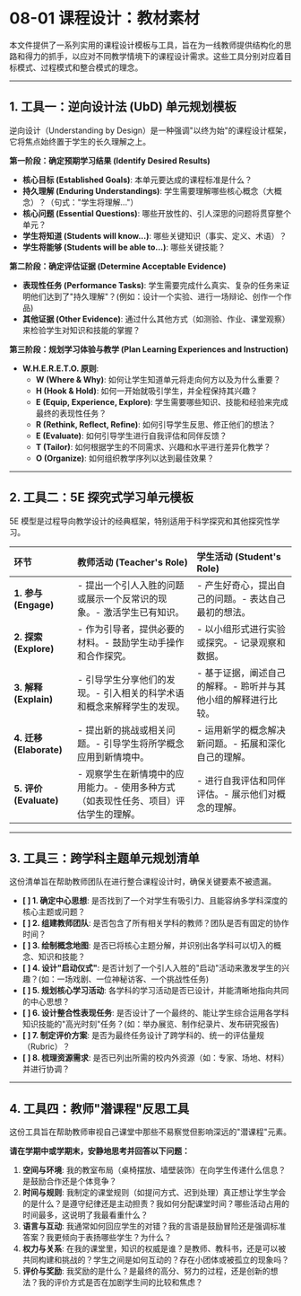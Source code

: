 # 08-01 课程设计：教材素材

本文件提供了一系列实用的课程设计模板与工具，旨在为一线教师提供结构化的思路和得力的抓手，以应对不同教学情境下的课程设计需求。这些工具分别对应着目标模式、过程模式和整合模式的理念。

---

## 1. 工具一：逆向设计法 (UbD) 单元规划模板

逆向设计（Understanding by Design）是一种强调"以终为始"的课程设计框架，它将焦点始终置于学生的长久理解之上。

**第一阶段：确定预期学习结果 (Identify Desired Results)**

- **核心目标 (Established Goals)**: 本单元要达成的课程标准是什么？
- **持久理解 (Enduring Understandings)**: 学生需要理解哪些核心概念（大概念）？（句式："学生将理解..."）
- **核心问题 (Essential Questions)**: 哪些开放性的、引人深思的问题将贯穿整个单元？
- **学生将知道 (Students will know...)**: 哪些关键知识（事实、定义、术语）？
- **学生将能够 (Students will be able to...)**: 哪些关键技能？

**第二阶段：确定评估证据 (Determine Acceptable Evidence)**

- **表现性任务 (Performance Tasks)**: 学生需要完成什么真实、复杂的任务来证明他们达到了"持久理解"？(例如：设计一个实验、进行一场辩论、创作一个作品)
- **其他证据 (Other Evidence)**: 通过什么其他方式（如测验、作业、课堂观察）来检验学生对知识和技能的掌握？

**第三阶段：规划学习体验与教学 (Plan Learning Experiences and Instruction)**

- **W.H.E.R.E.T.O. 原则**:
  - **W (Where & Why)**: 如何让学生知道单元将走向何方以及为什么重要？
  - **H (Hook & Hold)**: 如何一开始就吸引学生，并全程保持其兴趣？
  - **E (Equip, Experience, Explore)**: 学生需要哪些知识、技能和经验来完成最终的表现性任务？
  - **R (Rethink, Reflect, Refine)**: 如何引导学生反思、修正他们的想法？
  - **E (Evaluate)**: 如何引导学生进行自我评估和同伴反馈？
  - **T (Tailor)**: 如何根据学生的不同需求、兴趣和水平进行差异化教学？
  - **O (Organize)**: 如何组织教学序列以达到最佳效果？

---

## 2. 工具二：5E 探究式学习单元模板

5E 模型是过程导向教学设计的经典框架，特别适用于科学探究和其他探究性学习。

| 环节 | 教师活动 (Teacher's Role) | 学生活动 (Student's Role) |
| :--- | :--- | :--- |
| **1. 参与 (Engage)** | - 提出一个引人入胜的问题或展示一个反常识的现象。- 激活学生已有知识。 | - 产生好奇心，提出自己的问题。- 表达自己最初的想法。 |
| **2. 探索 (Explore)** | - 作为引导者，提供必要的材料。- 鼓励学生动手操作和合作探究。 | - 以小组形式进行实验或探究。- 记录观察和数据。 |
| **3. 解释 (Explain)** | - 引导学生分享他们的发现。- 引入相关的科学术语和概念来解释学生的发现。 | - 基于证据，阐述自己的解释。- 聆听并与其他小组的解释进行比较。 |
| **4. 迁移 (Elaborate)** | - 提出新的挑战或相关问题。- 引导学生将所学概念应用到新情境中。 | - 运用新学的概念解决新问题。- 拓展和深化自己的理解。 |
| **5. 评价 (Evaluate)** | - 观察学生在新情境中的应用能力。- 使用多种方式（如表现性任务、项目）评估学生的理解。 | - 进行自我评估和同伴评估。- 展示他们对概念的理解。 |

---

## 3. 工具三：跨学科主题单元规划清单

这份清单旨在帮助教师团队在进行整合课程设计时，确保关键要素不被遗漏。

- **[ ] 1. 确定中心思想**: 是否找到了一个对学生有吸引力、且能容纳多学科深度的核心主题或问题？
- **[ ] 2. 组建教师团队**: 是否包含了所有相关学科的教师？团队是否有固定的协作时间？
- **[ ] 3. 绘制概念地图**: 是否已将核心主题分解，并识别出各学科可以切入的概念、知识和技能？
- **[ ] 4. 设计"启动仪式"**: 是否计划了一个引人入胜的"启动"活动来激发学生的兴趣？(如：一场戏剧、一位神秘访客、一个挑战性任务)
- **[ ] 5. 规划核心学习活动**: 各学科的学习活动是否已设计，并能清晰地指向共同的中心思想？
- **[ ] 6. 设计整合性表现任务**: 是否设计了一个最终的、能让学生综合运用各学科知识技能的"高光时刻"任务？(如：举办展览、制作纪录片、发布研究报告)
- **[ ] 7. 制定评价方案**: 是否为最终任务设计了跨学科的、统一的评估量规（Rubric）？
- **[ ] 8. 梳理资源需求**: 是否已列出所需的校内外资源（如：专家、场地、材料）并进行协调？

---

## 4. 工具四：教师"潜课程"反思工具

这份工具旨在帮助教师审视自己课堂中那些不易察觉但影响深远的"潜课程"元素。

**请在学期中或学期末，安静地思考并回答以下问题：**

1. **空间与环境**: 我的教室布局（桌椅摆放、墙壁装饰）在向学生传递什么信息？是鼓励合作还是个体竞争？
2. **时间与规则**: 我制定的课堂规则（如提问方式、迟到处理）真正想让学生学会的是什么？是遵守纪律还是主动担责？我如何分配课堂时间？哪些活动占用的时间最多，这说明了我最看重什么？
3. **语言与互动**: 我通常如何回应学生的对错？我的言语是鼓励冒险还是强调标准答案？我更倾向于表扬哪些学生？为什么？
4. **权力与关系**: 在我的课堂里，知识的权威是谁？是教师、教科书，还是可以被共同构建和挑战的？学生之间是如何互动的？存在小团体或被孤立的现象吗？
5. **评价与奖励**: 我奖励的是什么？是最终的高分、努力的过程，还是创新的想法？我的评价方式是否在加剧学生间的比较和焦虑？
